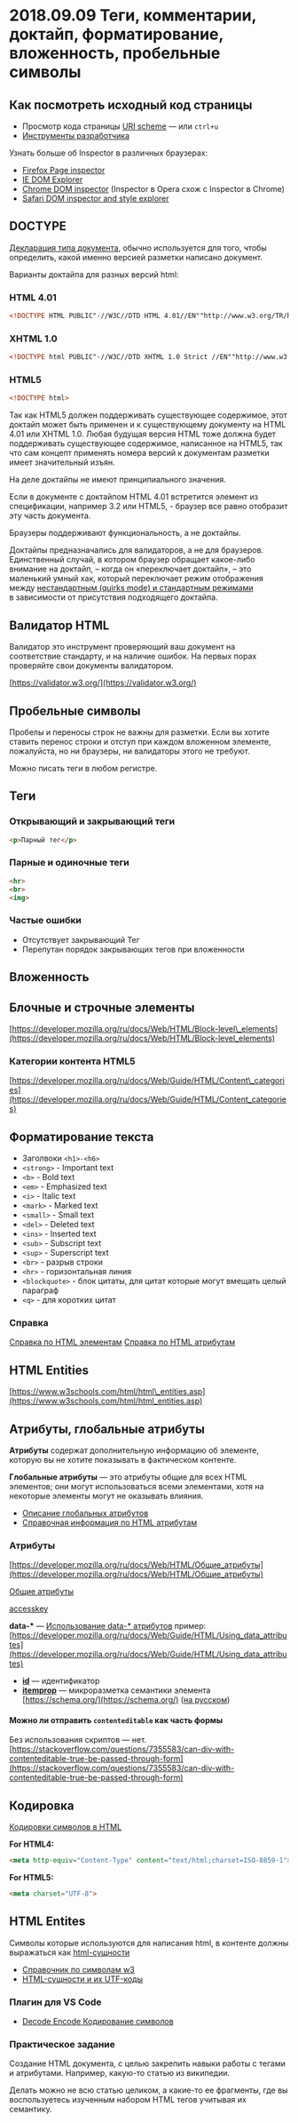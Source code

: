 # 2018.09.09 Теги, комментарии, доктайп, форматирование, вложенность, пробельные символы

## Как посмотреть исходный код страницы

- Просмотр кода страницы [URI scheme](https://ru.wikipedia.org/wiki/View-source) — или `ctrl+u`
- [Инструменты разработчика](https://developer.mozilla.org/ru/docs/Learn/Discover_browser_developer_tools)

Узнать больше об Inspector в различных браузерах:

- [Firefox Page inspector](https://developer.mozilla.org/en-US/docs/Tools/Page_Inspector)
- [IE DOM Explorer](http://msdn.microsoft.com/en-us/library/ie/dn255008%28v=vs.85%29.aspx)
- [Chrome DOM inspector](https://developer.chrome.com/devtools/docs/dom-and-styles) (Inspector в Opera схож с Inspector в Chrome)
- [Safari DOM inspector and style explorer](https://developer.apple.com/library/safari/documentation/AppleApplications/Conceptual/Safari_Developer_Guide/ResourcesandtheDOM/ResourcesandtheDOM.html#//apple_ref/doc/uid/TP40007874-CH3-SW1)

## DOCTYPE

[Декларация типа документа](https://developer.mozilla.org/ru/docs/%D0%A1%D0%BB%D0%BE%D0%B2%D0%B0%D1%80%D1%8C/Doctype), обычно используется для того, чтобы определить, какой именно версией разметки написано документ.

Варианты доктайпа для разных версий html:

### HTML 4.01

```html
<!DOCTYPE HTML PUBLIC"-//W3C//DTD HTML 4.01//EN""http://www.w3.org/TR/html4/strict.dtd">
```

### XHTML 1.0

```html
<!DOCTYPE html PUBLIC"-//W3C//DTD XHTML 1.0 Strict //EN""http://www.w3.org/TR/xhtml1/DTD/xhtml1-strict.dtd">
```

### HTML5

```html
<!DOCTYPE html>
```

Так как HTML5 должен поддерживать существующее содержимое, этот доктайп может быть применен и к существующему документу на HTML 4.01 или XHTML 1.0. Любая будущая версия HTML тоже должна будет поддерживать существующее содержимое, написанное на HTML5, так что сам концепт применять номера версий к документам разметки имеет значительный изъян.

На деле доктайпы не имеют принципиального значения.

Если в документе с доктайпом HTML 4.01 встретится элемент из спецификации, например 3.2 или HTML5, - браузер все равно отобразит эту часть документа.

Браузеры поддерживают функциональность, а не доктайпы.

Доктайпы предназначались для валидаторов, а не для браузеров. Единственный случай, в котором браузер обращает какое-либо внимание на доктайп, – когда он «переключает доктайп», – это маленький умный хак, который переключает режим отображения между [нестандартным (quirks mode) и стандартным режимами](https://developer.mozilla.org/ru/docs/Web/HTML/Quirks_Mode_and_Standards_Mode) в зависимости от присутствия подходящего доктайпа.

## Валидатор HTML

Валидатор это инструмент проверяющий ваш документ на соответствие  стандарту, и на наличие ошибок. На первых порах проверяйте свои документы валидатором.

[https://validator.w3.org/](https://validator.w3.org/)

## Пробельные символы

Пробелы и переносы строк не важны для разметки. Если вы хотите ставить перенос строки и отступ при каждом вложенном элементе, пожалуйста, но ни браузеры, ни валидаторы этого не требуют.

Можно писать теги в любом регистре.

## Теги

### Открывающий и закрывающий теги

```html
<p>Парный тег</p>
```

### Парные и одиночные теги

```html
<hr>
<br>
<img>
```

### Частые ошибки

- Отсутствует закрывающий Тег
- Перепутан порядок закрывающих тегов при вложенности

## Вложенность

## Блочные и строчные элементы

[https://developer.mozilla.org/ru/docs/Web/HTML/Block-level\_elements](https://developer.mozilla.org/ru/docs/Web/HTML/Block-level_elements)

### Категории контента HTML5

[https://developer.mozilla.org/ru/docs/Web/Guide/HTML/Content\_categories](https://developer.mozilla.org/ru/docs/Web/Guide/HTML/Content_categories)

## Форматирование текста

- Заголвоки `<h1>-<h6>`
- `<strong>` - Important text
- `<b>` - Bold text
- `<em>` - Emphasized text
- `<i>` - Italic text
- `<mark>` - Marked text
- `<small>` - Small text
- `<del>` - Deleted text
- `<ins>` - Inserted text
- `<sub>` - Subscript text
- `<sup>` - Superscript text
- `<br>` - разрыв строки
- `<hr>` - горизонтальная линия
- `<blockquote>` - блок цитаты, для цитат которые могут вмещать целый параграф
- `<q>` - для коротких цитат

### Справка

[Справка по HTML элементам](https://developer.mozilla.org/ru/docs/Web/HTML/Element)
[Справка по HTML атрибутам](https://developer.mozilla.org/ru/docs/Web/HTML/Attributes)

## HTML Entities

[https://www.w3schools.com/html/html\_entities.asp](https://www.w3schools.com/html/html_entities.asp)

## Атрибуты, глобальные атрибуты

**Атрибуты** содержат дополнительную информацию об элементе, которую вы не хотите показывать в фактическом контенте.

**Глобальные атрибуты** — это атрибуты общие для всех HTML элементов; они могут использоваться всеми элементами, хотя на некоторые элементы могут не оказывать влияния.

- [Описание глобальных атрибутов](https://developer.mozilla.org/ru/docs/Web/HTML/%D0%9E%D0%B1%D1%89%D0%B8%D0%B5_%D0%B0%D1%82%D1%80%D0%B8%D0%B1%D1%83%D1%82%D1%8B#%D0%9E%D0%BF%D0%B8%D1%81%D0%B0%D0%BD%D0%B8%D0%B5)
- [Справочная информация по HTML атрибутам](https://developer.mozilla.org/ru/docs/Web/HTML/Attributes)

### Атрибуты

[https://developer.mozilla.org/ru/docs/Web/HTML/Общие_атрибуты](https://developer.mozilla.org/ru/docs/Web/HTML/Общие_атрибуты)

[Общие атрибуты](https://webref.ru/html/attr/common)

[accesskey](https://webref.ru/html/attr/accesskey)

**data-\*** — [Использование data-\* атрибутов](https://developer.mozilla.org/ru/docs/Web/Guide/HTML/Using_data_attributes)
пример: [https://developer.mozilla.org/ru/docs/Web/Guide/HTML/Using_data_attributes](https://developer.mozilla.org/ru/docs/Web/Guide/HTML/Using_data_attributes)

- **[id](https://developer.mozilla.org/en-US/docs/Web/HTML/Global_attributes/id)** — идентификатор
- **[itemprop](https://developer.mozilla.org/en-US/docs/Web/HTML/Global_attributes/itemprop)** — микроразметка семантики элемента [https://schema.org/](https://schema.org/) ([на русском](https://ruschema.org/))

#### Можно ли отправить `contenteditable` как часть формы

Без использования скриптов — нет.
[https://stackoverflow.com/questions/7355583/can-div-with-contenteditable-true-be-passed-through-form](https://stackoverflow.com/questions/7355583/can-div-with-contenteditable-true-be-passed-through-form)

## Кодировка

[Кодировки символов в HTML](https://ru.wikipedia.org/wiki/%D0%9A%D0%BE%D0%B4%D0%B8%D1%80%D0%BE%D0%B2%D0%BA%D0%B8_%D1%81%D0%B8%D0%BC%D0%B2%D0%BE%D0%BB%D0%BE%D0%B2_%D0%B2_HTML)

**For HTML4:**

```html
<meta http-equiv="Content-Type" content="text/html;charset=ISO-8859-1">
```

**For HTML5:**

```html
<meta charset="UTF-8">
```

## HTML Entites

Символы которые используются для написания html, в контенте должны выражаться как [html-сущности](https://developer.mozilla.org/en-US/docs/Glossary/Entity)

- [Справочник по символам w3](https://dev.w3.org/html5/html-author/charref)
- [HTML-сущности и их UTF-коды](http://paulradzkov.com/2012/html-entities_and_utf_codes/)

### Плагин для VS Code

- [Decode Encode Кодирование символов](https://marketplace.visualstudio.com/items?itemName=mitchdenny.ecdc)

### Практическое задание

Создание HTML документа, с целью закрепить навыки работы с тегами и атрибутами. Например, какую-то статью из википедии.

Делать можно не всю статью целиком, а какие-то ее фрагменты, где вы воспользуетесь изученным набором HTML тегов учитывая их семантику.
